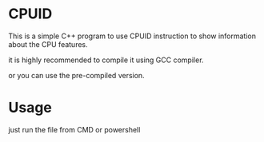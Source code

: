 # CPUID

This is a simple C++ program to use CPUID instruction to show information about the CPU features.

it is highly recommended to compile it using GCC compiler.

or you can use the pre-compiled version.

# Usage

just run the file from CMD or powershell
